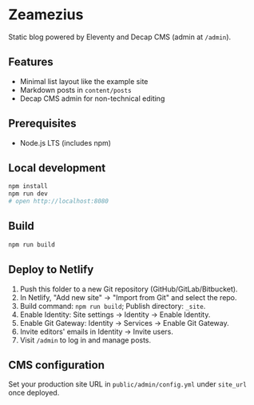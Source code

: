 # Zeamezius

Static blog powered by Eleventy and Decap CMS (admin at `/admin`).

## Features
- Minimal list layout like the example site
- Markdown posts in `content/posts`
- Decap CMS admin for non-technical editing

## Prerequisites
- Node.js LTS (includes npm)

## Local development
```bash
npm install
npm run dev
# open http://localhost:8080
```

## Build
```bash
npm run build
```

## Deploy to Netlify
1. Push this folder to a new Git repository (GitHub/GitLab/Bitbucket).
2. In Netlify, "Add new site" → "Import from Git" and select the repo.
3. Build command: `npm run build`; Publish directory: `_site`.
4. Enable Identity: Site settings → Identity → Enable Identity.
5. Enable Git Gateway: Identity → Services → Enable Git Gateway.
6. Invite editors' emails in Identity → Invite users.
7. Visit `/admin` to log in and manage posts.

## CMS configuration
Set your production site URL in `public/admin/config.yml` under `site_url` once deployed.

